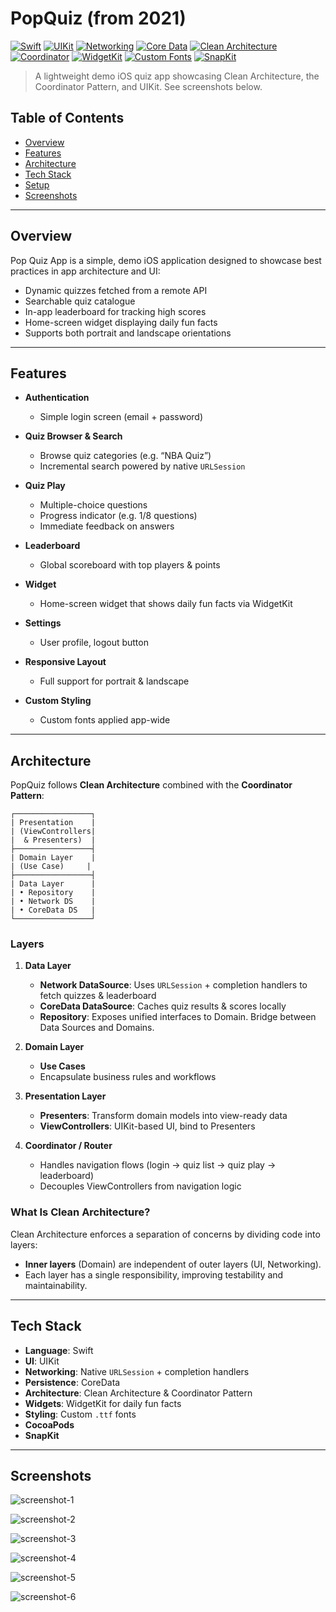# PopQuiz (from 2021)

[![Swift](https://img.shields.io/badge/Language-Swift-FA7343?logo=swift&logoColor=white&style=flat-square)](https://swift.org/)  [![UIKit](https://img.shields.io/badge/UI-UIKit-000000?logo=apple&logoColor=white&style=flat-square)](https://developer.apple.com/documentation/uikit)   [![Networking](https://img.shields.io/badge/Networking-URLSession-007ACC?style=flat-square)](https://developer.apple.com/documentation/foundation/urlsession)   [![Core Data](https://img.shields.io/badge/Persistence-CoreData-6BA18A?logo=apple&logoColor=white&style=flat-square)](https://developer.apple.com/documentation/coredata)  [![Clean Architecture](https://img.shields.io/badge/Architecture-Clean%20Architecture-772953?style=flat-square)](https://8thlight.com/blog/uncle-bob/2012/08/13/the-clean-architecture.html)   [![Coordinator](https://img.shields.io/badge/Pattern-Coordinator-4A90E2?style=flat-square)](https://khanlou.com/2015/01/coordinators-redux/)  [![WidgetKit](https://img.shields.io/badge/Widgets-WidgetKit-5AC8FA?logo=apple&logoColor=white&style=flat-square)](https://developer.apple.com/documentation/widgetkit)  [![Custom Fonts](https://img.shields.io/badge/Styling-Custom%20Fonts-663399?style=flat-square)](https://developer.apple.com/documentation/coretext)  [![SnapKit](https://img.shields.io/badge/Layout-SnapKit-4285F4?logo=square&logoColor=white&style=flat-square)](https://github.com/SnapKit/SnapKit)

> A lightweight demo iOS quiz app showcasing Clean Architecture, the Coordinator Pattern, and UIKit.
> See screenshots below.

## Table of Contents

* [Overview](#overview)
* [Features](#features)
* [Architecture](#architecture)
* [Tech Stack](#tech-stack)
* [Setup](#setup)
* [Screenshots](#screenshots)

---

## Overview

Pop Quiz App is a simple, demo iOS application designed to showcase best practices in app architecture and UI:

* Dynamic quizzes fetched from a remote API
* Searchable quiz catalogue
* In-app leaderboard for tracking high scores
* Home-screen widget displaying daily fun facts
* Supports both portrait and landscape orientations

---

## Features

* **Authentication**

  * Simple login screen (email + password)
* **Quiz Browser & Search**

  * Browse quiz categories (e.g. “NBA Quiz”)
  * Incremental search powered by native `URLSession`
* **Quiz Play**

  * Multiple-choice questions
  * Progress indicator (e.g. 1/8 questions)
  * Immediate feedback on answers
* **Leaderboard**

  * Global scoreboard with top players & points
* **Widget**

  * Home-screen widget that shows daily fun facts via WidgetKit
* **Settings**

  * User profile, logout button
* **Responsive Layout**

  * Full support for portrait & landscape
* **Custom Styling**

  * Custom fonts applied app-wide

---

## Architecture

PopQuiz follows **Clean Architecture** combined with the **Coordinator Pattern**:

```
┌─────────────────┐
| Presentation    |
| (ViewControllers|
|  & Presenters)  |
├─────────────────┤
| Domain Layer    |
| (Use Case)     |
├─────────────────┤
| Data Layer      |
| • Repository    |
| • Network DS    |
| • CoreData DS   |
└─────────────────┘
```

### Layers

1. **Data Layer**

   * **Network DataSource**: Uses `URLSession` + completion handlers to fetch quizzes & leaderboard
   * **CoreData DataSource**: Caches quiz results & scores locally
   * **Repository**: Exposes unified interfaces to Domain. Bridge between Data Sources and Domains.

2. **Domain Layer**

   * **Use Cases**
   * Encapsulate business rules and workflows

3. **Presentation Layer**

   * **Presenters**: Transform domain models into view-ready data
   * **ViewControllers**: UIKit-based UI, bind to Presenters

4. **Coordinator / Router**

   * Handles navigation flows (login → quiz list → quiz play → leaderboard)
   * Decouples ViewControllers from navigation logic

### What Is Clean Architecture?

Clean Architecture enforces a separation of concerns by dividing code into layers:

* **Inner layers** (Domain) are independent of outer layers (UI, Networking).
* Each layer has a single responsibility, improving testability and maintainability.

---

## Tech Stack

* **Language**: Swift
* **UI**: UIKit
* **Networking**: Native `URLSession` + completion handlers
* **Persistence**: CoreData
* **Architecture**: Clean Architecture & Coordinator Pattern
* **Widgets**: WidgetKit for daily fun facts
* **Styling**: Custom `.ttf` fonts
* **CocoaPods**
* **SnapKit**

---

## Screenshots

![screenshot-1](https://github.com/user-attachments/assets/627c865f-44b2-46bf-aa3a-cc61ba2c465c)

![screenshot-2](https://github.com/user-attachments/assets/638d89f7-d91f-4aaf-a86c-bba32da8e51e)

![screenshot-3](https://github.com/user-attachments/assets/3060eb3e-0986-45e9-801e-59816b12af93)

![screenshot-4](https://github.com/user-attachments/assets/6dc17d17-90f6-4981-8e3e-6227e79e1cc9)

![screenshot-5](https://github.com/user-attachments/assets/b661919f-e75b-494a-a098-1f902193c0c8)

![screenshot-6](https://github.com/user-attachments/assets/ad26ed85-06f0-467e-bada-48ade66dec04)
